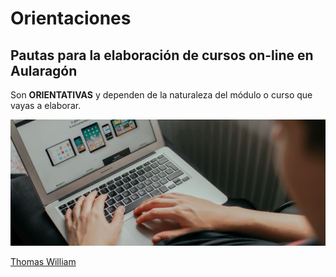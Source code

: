 
# Orientaciones

## Pautas para la elaboración de cursos on-line en Aularagón

Son **ORIENTATIVAS** y dependen de la naturaleza del módulo o curso que vayas a elaborar.

![](img/img1.png)

[Thomas William](https://unsplash.com/@thomasw?utm_medium=referral&utm_campaign=photographer-credit&utm_content=creditBadge)
